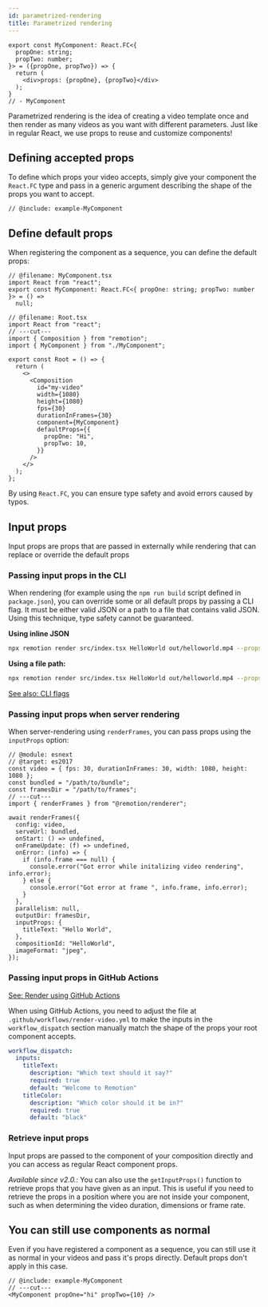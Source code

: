 ```yaml
---
id: parametrized-rendering
title: Parametrized rendering
---
```


```twoslash include example
export const MyComponent: React.FC<{
  propOne: string;
  propTwo: number;
}> = ({propOne, propTwo}) => {
  return (
    <div>props: {propOne}, {propTwo}</div>
  );
}
// - MyComponent
```

Parametrized rendering is the idea of creating a video template once and then render as many videos as you want with different parameters. Just like in regular React, we use props to reuse and customize components!

## Defining accepted props

To define which props your video accepts, simply give your component the `React.FC` type and pass in a generic argument describing the shape of the props you want to accept.

```tsx twoslash {1-2}
// @include: example-MyComponent
```

## Define default props

When registering the component as a sequence, you can define the default props:

```tsx twoslash {13-16}
// @filename: MyComponent.tsx
import React from "react";
export const MyComponent: React.FC<{ propOne: string; propTwo: number }> = () =>
  null;

// @filename: Root.tsx
import React from "react";
// ---cut---
import { Composition } from "remotion";
import { MyComponent } from "./MyComponent";

export const Root = () => {
  return (
    <>
      <Composition
        id="my-video"
        width={1080}
        height={1080}
        fps={30}
        durationInFrames={30}
        component={MyComponent}
        defaultProps={{
          propOne: "Hi",
          propTwo: 10,
        }}
      />
    </>
  );
};
```

By using `React.FC`, you can ensure type safety and avoid errors caused by typos.

## Input props

Input props are props that are passed in externally while rendering that can replace or override the default props

### Passing input props in the CLI

When rendering (for example using the `npm run build` script defined in `package.json`), you can override some or all default props by passing a CLI flag. It must be either valid JSON or a path to a file that contains valid JSON. Using this technique, type safety cannot be guaranteed.

**Using inline JSON**

```bash
npx remotion render src/index.tsx HelloWorld out/helloworld.mp4 --props='{"propOne": "Hi", "propTwo": 10}'
```

**Using a file path:**

```bash
npx remotion render src/index.tsx HelloWorld out/helloworld.mp4 --props=./path/to/props.json
```

[See also: CLI flags](/docs/cli)

### Passing input props when server rendering

When server-rendering using `renderFrames`, you can pass props using the `inputProps` option:

```tsx twoslash {9-11}
// @module: esnext
// @target: es2017
const video = { fps: 30, durationInFrames: 30, width: 1080, height: 1080 };
const bundled = "/path/to/bundle";
const framesDir = "/path/to/frames";
// ---cut---
import { renderFrames } from "@remotion/renderer";

await renderFrames({
  config: video,
  serveUrl: bundled,
  onStart: () => undefined,
  onFrameUpdate: (f) => undefined,
  onError: (info) => {
    if (info.frame === null) {
      console.error("Got error while initalizing video rendering", info.error);
    } else {
      console.error("Got error at frame ", info.frame, info.error);
    }
  },
  parallelism: null,
  outputDir: framesDir,
  inputProps: {
    titleText: "Hello World",
  },
  compositionId: "HelloWorld",
  imageFormat: "jpeg",
});
```

### Passing input props in GitHub Actions

[See: Render using GitHub Actions](/docs/ssr#render-using-github-actions)

When using GitHub Actions, you need to adjust the file at `.github/workflows/render-video.yml` to make the inputs in the `workflow_dispatch` section manually match the shape of the props your root component accepts.

```yaml {3, 7}
workflow_dispatch:
  inputs:
    titleText:
      description: "Which text should it say?"
      required: true
      default: "Welcome to Remotion"
    titleColor:
      description: "Which color should it be in?"
      required: true
      default: "black"
```

### Retrieve input props

Input props are passed to the component of your composition directly and you can access as regular React component props.

_Available since v2.0._: You can also use the `getInputProps()` function to retrieve props that you have given as an input. This is useful if you need to retrieve the props in a position where you are not inside your component, such as when determining the video duration, dimensions or frame rate.

## You can still use components as normal

Even if you have registered a component as a sequence,
you can still use it as normal in your videos and pass it's props directly. Default props don't apply in this case.

```tsx twoslash
// @include: example-MyComponent
// ---cut---
<MyComponent propOne="hi" propTwo={10} />
```
